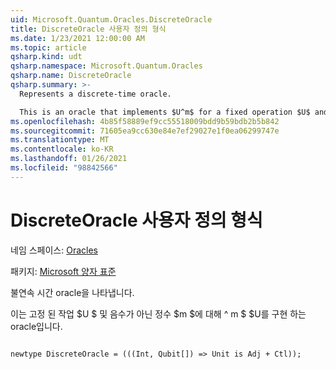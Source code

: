 ```yaml
---
uid: Microsoft.Quantum.Oracles.DiscreteOracle
title: DiscreteOracle 사용자 정의 형식
ms.date: 1/23/2021 12:00:00 AM
ms.topic: article
qsharp.kind: udt
qsharp.namespace: Microsoft.Quantum.Oracles
qsharp.name: DiscreteOracle
qsharp.summary: >-
  Represents a discrete-time oracle.

  This is an oracle that implements $U^m$ for a fixed operation $U$ and a non-negative integer $m$.
ms.openlocfilehash: 4b85f58889ef9cc55518009bdd9b59bdb2b5b842
ms.sourcegitcommit: 71605ea9cc630e84e7ef29027e1f0ea06299747e
ms.translationtype: MT
ms.contentlocale: ko-KR
ms.lasthandoff: 01/26/2021
ms.locfileid: "98842566"
---
```

# <a name="discreteoracle-user-defined-type"></a>DiscreteOracle 사용자 정의 형식

네임 스페이스: [Oracles](xref:Microsoft.Quantum.Oracles)

패키지: [Microsoft 양자 표준](https://nuget.org/packages/Microsoft.Quantum.Standard)


불연속 시간 oracle을 나타냅니다.

이는 고정 된 작업 $U $ 및 음수가 아닌 정수 $m $에 대해 ^ m $ $U를 구현 하는 oracle입니다.

```qsharp

newtype DiscreteOracle = (((Int, Qubit[]) => Unit is Adj + Ctl));
```

